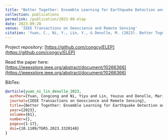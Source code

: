 ```yaml
---
title: "Better Together: Ensemble Learning for Earthquake Detection and Phase Picking"
collection: publications
permalink: /publication/2023-09-elep
date: 2023-09-28
venue: 'IEEE Transactions on Geoscience and Remote Sensing'
citation: 'Yuan, C., Ni, Y., Lin, Y., & Denolle, M. (2023). Better Together: Ensemble Learning for Earthquake Detection and Phase Picking. IEEE Transactions on Geoscience and Remote Sensing, 61, 1-17.'
---
```


Project repository: [https://github.com/congcy/ELEP](https://github.com/congcy/ELEP)

Read the paper here: [https://ieeexplore.ieee.org/abstract/document/10266366](https://ieeexplore.ieee.org/abstract/document/10266366)

BibTex:
```bibtex
@article{yuan_ni_lin_denolle_2023,
  author={Yuan, Congcong and Ni, Yiyu and Lin, Youzuo and Denolle, Marine},
  journal={IEEE Transactions on Geoscience and Remote Sensing}, 
  title={Better Together: Ensemble Learning for Earthquake Detection and Phase Picking}, 
  year={2023},
  volume={61},
  number={},
  pages={1-17},
  doi={10.1109/TGRS.2023.3320148}
}
```